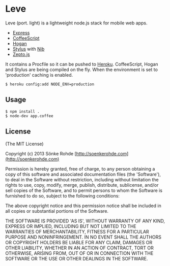 # Leve

Leve (port. light) is a lightweight node.js stack for mobile web apps.

* [Express](http://expressjs.com)
* [CoffeeScript](http://coffeescript.org)
* [Hogan](http://twitter.github.com/hogan.js)
* [Stylus](http://learnboost.github.com/stylus) with [Nib](http://visionmedia.github.io/nib/)
* [Zepto.js](http://zeptojs.com/)

It contains a Procfile so it can be pushed to [Heroku](https://www.heroku.com).
CoffeeScript, Hogan and Stylus are being compiled on the fly.
When the environment is set to 'production' caching is enabled.

    $ heroku config:add NODE_ENV=production

## Usage

    $ npm install .
    $ node-dev app.coffee

## License

(The MIT License)

Copyright (c) 2013 Sönke Rohde [http://soenkerohde.com](http://soenkerohde.com)

Permission is hereby granted, free of charge, to any person obtaining a copy of this software and associated documentation files (the 'Software'), to deal in the Software without restriction, including without limitation the rights to use, copy, modify, merge, publish, distribute, sublicense, and/or sell copies of the Software, and to permit persons to whom the Software is furnished to do so, subject to the following conditions:

The above copyright notice and this permission notice shall be included in all copies or substantial portions of the Software.

THE SOFTWARE IS PROVIDED 'AS IS', WITHOUT WARRANTY OF ANY KIND, EXPRESS OR IMPLIED, INCLUDING BUT NOT LIMITED TO THE WARRANTIES OF MERCHANTABILITY, FITNESS FOR A PARTICULAR PURPOSE AND NONINFRINGEMENT. IN NO EVENT SHALL THE AUTHORS OR COPYRIGHT HOLDERS BE LIABLE FOR ANY CLAIM, DAMAGES OR OTHER LIABILITY, WHETHER IN AN ACTION OF CONTRACT, TORT OR OTHERWISE, ARISING FROM, OUT OF OR IN CONNECTION WITH THE SOFTWARE OR THE USE OR OTHER DEALINGS IN THE SOFTWARE.